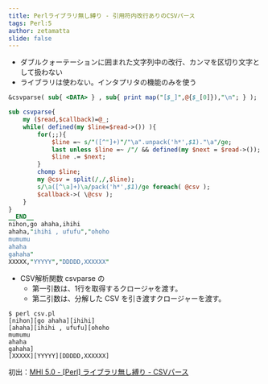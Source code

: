 ```yaml
---
title: Perlライブラリ無し縛り - 引用符内改行ありのCSVパース
tags: Perl:5
author: zetamatta
slide: false
---
```

* ダブルクォーテーションに囲まれた文字列中の改行、カンマを区切り文字として扱わない
* ライブラリは使わない。インタプリタの機能のみを使う

```pl
&csvparse( sub{ <DATA> } , sub{ print map("[$_]",@{$_[0]}),"\n"; } );

sub csvparse{
    my ($read,$callback)=@_;
    while( defined(my $line=$read->()) ){
        for(;;){
            $line =~ s/"([^"]+)"/"\a".unpack('h*',$1)."\a"/ge;
            last unless $line =~ /"/ && defined(my $next = $read->());
            $line .= $next;
        }
        chomp $line;
        my @csv = split(/,/,$line);
        s/\a([^\a]+)\a/pack('h*',$1)/ge foreach( @csv );
        $callback->( \@csv );
    }
}
__END__
nihon,go ahaha,ihihi
ahaha,"ihihi , ufufu","ohoho
mumumu
ahaha
gahaha"
XXXXX,"YYYYY","DDDDD,XXXXXX"
```

* CSV解析関数 csvparse の
  * 第一引数は、1行を取得するクロージャを渡す。
  * 第二引数は、分解した CSV を引き渡すクロージャーを渡す。

```
$ perl csv.pl
[nihon][go ahaha][ihihi]
[ahaha][ihihi , ufufu][ohoho
mumumu
ahaha
gahaha]
[XXXXX][YYYYY][DDDDD,XXXXXX]
```

初出：[MHI 5.0 - [Perl] ライブラリ無し縛り - CSVパース](http://nyaos.org/d/index.cgi?p=%282012.10.01%29#p1)


